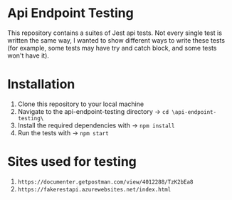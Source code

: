 # Api Endpoint Testing

This repository contains a suites of Jest api tests. Not every single test is written the same way, I wanted to show different ways to write these tests (for example, some tests may have try and catch block, and some tests won't have it).

# Installation

1. Clone this repository to your local machine 
2. Navigate to the api-endpoint-testing directory -> `cd \api-endpoint-testing\` 
3. Install the required dependencies with -> `npm install` 
4. Run the tests with -> `npm start`

# Sites used for testing

1. `https://documenter.getpostman.com/view/4012288/TzK2bEa8`
2. `https://fakerestapi.azurewebsites.net/index.html`
